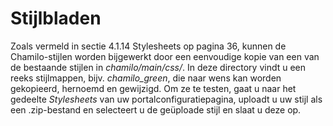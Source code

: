 # Stijlbladen

Zoals vermeld in sectie 4.1.14 Stylesheets op pagina 36, kunnen de Chamilo-stijlen worden bijgewerkt door een eenvoudige kopie van een van de bestaande stijlen in _chamilo/main/css/_. In deze directory vindt u een reeks stijlmappen, bijv. _chamilo\_green_, die naar wens kan worden gekopieerd, hernoemd en gewijzigd. Om ze te testen, gaat u naar het gedeelte _Stylesheets_ van uw portalconfiguratiepagina, uploadt u uw stijl als een .zip-bestand en selecteert u de geüploade stijl en slaat u deze op.
